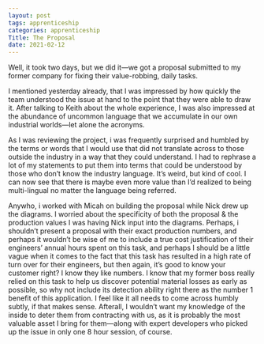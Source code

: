 ```yaml
---
layout: post 
tags: apprenticeship
categories: apprenticeship
Title: The Proposal
date: 2021-02-12
---
```


Well, it took two days, but we did it—we got a proposal submitted to my former company for fixing their value-robbing, daily tasks.  

I mentioned yesterday already, that I was impressed by how quickly the team understood the issue at hand to the point that they were able to draw it.  After talking to Keith about the whole experience, I was also impressed at the abundance of uncommon language that we accumulate in our own industrial worlds—let alone the acronyms.  

As I was reviewing the project, i was frequently surprised and humbled by the terms or words that I would use that did not translate across to those outside the industry in a way that they could understand.  I had to rephrase a lot of my statements to put them into terms that could be understood by those who don’t know the industry language.  It’s weird, but kind of cool.  I can now see that there is maybe even more value than I’d realized to being multi-lingual no matter the language being referred.  

Anywho, i worked with Micah on building the proposal while Nick drew up the diagrams.  I worried about the specificity of both the proposal & the production values I was having Nick input into the diagrams.  Perhaps, i shouldn’t present a proposal with their exact production numbers, and perhaps it wouldn’t be wise of me to include a true cost justification of their engineers’ annual hours spent on this task, and perhaps I should be a little vague when it comes to the fact that this task has resulted in a high rate of turn over for their engineers, but then again, it’s good to know your customer right?  I know they like numbers.  I know that my former boss really relied on this task to help us discover potential material losses as early as possible, so why not include its detection ability right there as the number 1 benefit of this application.  I feel like it all needs to come across humbly subtly, if that makes sense.  Afterall, I wouldn’t want my knowledge of the inside to deter them from contracting with us, as it is probably the most valuable asset I bring for them—along with expert developers who picked up the issue in only one 8 hour session, of course.  


